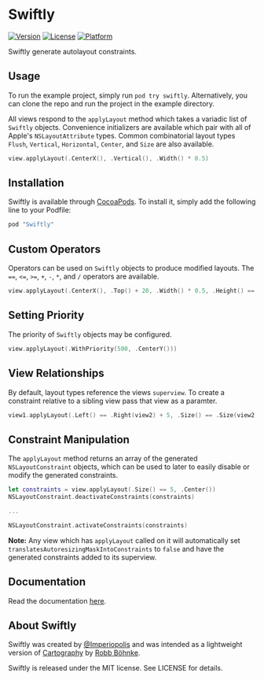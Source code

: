 # Swiftly

[![Version](https://img.shields.io/cocoapods/v/Swiftly.svg?style=flat)](http://cocoadocs.org/docsets/Swiftly)
[![License](https://img.shields.io/cocoapods/l/Swiftly.svg?style=flat)](http://cocoadocs.org/docsets/Swiftly)
[![Platform](https://img.shields.io/cocoapods/p/Swiftly.svg?style=flat)](http://cocoadocs.org/docsets/Swiftly)

Swiftly generate autolayout constraints.

## Usage

To run the example project, simply run `pod try swiftly`. Alternatively, you can clone the repo and run the project in the example directory.

All views respond to the `applyLayout` method which takes a variadic list of `Swiftly` objects. Convenience initializers are available which pair with all of Apple's `NSLayoutAttribute` types. Common combinatorial layout types `Flush`, `Vertical`, `Horizontal`, `Center`, and `Size` are also available.

```swift
view.applyLayout(.CenterX(), .Vertical(), .Width() * 0.5)
```

## Installation

Swiftly is available through [CocoaPods](http://cocoapods.org). To install
it, simply add the following line to your Podfile:

```ruby
pod "Swiftly"
```

## Custom Operators

Operators can be used on `Swiftly` objects to produce modified layouts. The `==`, `<=`, `>=`, `+`, `-`, `*`, and `/` operators are available.

```swift
view.applyLayout(.CenterX(), .Top() + 20, .Width() * 0.5, .Height() == 200)
```

## Setting Priority

The priority of `Swiftly` objects may be configured.

```swift
view.applyLayout(.WithPriority(500, .CenterY()))
```

## View Relationships

By default, layout types reference the views `superview`. To create a constraint relative to a sibling view pass that view as a paramter.

```swift
view1.applyLayout(.Left() == .Right(view2) + 5, .Size() == .Size(view2))
```

## Constraint Manipulation

The `applyLayout` method returns an array of the generated `NSLayoutConstraint` objects, which can be used to later to easily disable or modify the generated constraints.

```swift
let constraints = view.applyLayout(.Size() == 5, .Center())
NSLayoutConstraint.deactivateConstraints(constraints)

...

NSLayoutConstraint.activateConstraints(constraints)

```

__Note:__ Any view which has `applyLayout` called on it will automatically set `translatesAutoresizingMaskIntoConstraints` to `false` and have the generated constraints added to its superview.

## Documentation

Read the documentation [here](http://cocoadocs.org/docsets/Grapher).

## About Swiftly

Swiftly was created by [@Imperiopolis](https://twitter.com/Imperiopolis) and was intended as a lightweight version of [Cartography](https://github.com/robb/cartography) by [Robb Böhnke](https://github.com/robb).

Swiftly is released under the MIT license. See LICENSE for details.
